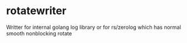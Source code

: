 # rotatewriter
Writter for internal golang log library or for  rs/zerolog which has normal smooth nonblocking rotate
